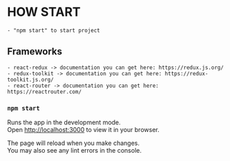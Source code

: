 # HOW START

    - "npm start" to start project

## Frameworks

    - react-redux -> documentation you can get here: https://redux.js.org/
    - redux-toolkit -> documentation you can get here: https://redux-toolkit.js.org/
    - react-router -> documentation you can get here: https://reactrouter.com/

### `npm start`

Runs the app in the development mode.\
Open [http://localhost:3000](http://localhost:3000) to view it in your browser.

The page will reload when you make changes.\
You may also see any lint errors in the console.
